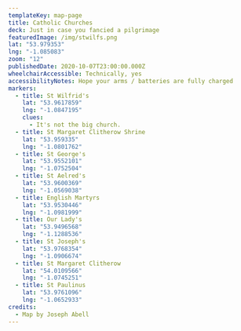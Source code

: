```yaml
---
templateKey: map-page
title: Catholic Churches
deck: Just in case you fancied a pilgrimage
featuredImage: /img/stwilfs.png
lat: "53.979353"
lng: "-1.085083"
zoom: "12"
publishedDate: 2020-10-07T23:00:00.000Z
wheelchairAccessible: Technically, yes
accessibilityNotes: Hope your arms / batteries are fully charged
markers:
  - title: St Wilfrid's
    lat: "53.9617859"
    lng: "-1.0847195"
    clues:
      - It's not the big church.
  - title: St Margaret Clitherow Shrine
    lat: "53.959335"
    lng: "-1.0801762"
  - title: St George's
    lat: "53.9552101"
    lng: "-1.0752504"
  - title: St Aelred's
    lat: "53.9600369"
    lng: "-1.0569038"
  - title: English Martyrs
    lat: "53.9530446"
    lng: "-1.0981999"
  - title: Our Lady's
    lat: "53.9496568"
    lng: "-1.1288536"
  - title: St Joseph's
    lat: "53.9768354"
    lng: "-1.0906674"
  - title: St Margaret Clitherow
    lat: "54.0109566"
    lng: "-1.0745251"
  - title: St Paulinus
    lat: "53.9761096"
    lng: "-1.0652933"
credits:
  - Map by Joseph Abell
---
```

